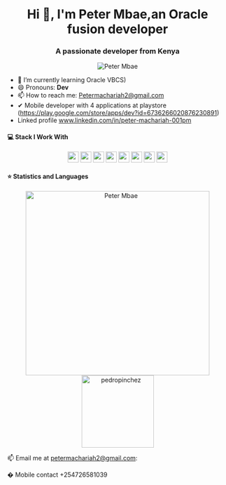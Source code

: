 
<h1 align="center">Hi 👋, I'm Peter Mbae,an Oracle fusion developer</h1>
<h3 align="center">A passionate developer from Kenya </h3>
<p align="center"> <img src="https://play-lh.googleusercontent.com/gA1pnwTYC_yj7puQs6gl7JOCCCJVGI-ZgDSXgnDsBCGia7TdK1nOCUvEU8b5WMnGJIk=w144-h144-n-rw" alt="Peter Mbae" /> </p>


- 🌱 I’m currently learning Oracle VBCS)
- 😄 Pronouns: **Dev**
- 📫 How to reach me: Petermachariah2@gmail.com
- ✔ Mobile developer with 4 applications at playstore (https://play.google.com/store/apps/dev?id=6736266020876230891)
-  Linked profile www.linkedin.com/in/peter-machariah-001pm

#### 💻 Stack I Work With

<p align="center">
<img src="https://img.shields.io/badge/php-8892BF.svg?&style=for-the-badge&logo=php&logoColor=white" height="25"/>
<img src="https://img.shields.io/badge/firebase-FFCA28.svg?&style=for-the-badge&logo=firebase&logoColor=white" height="25"/>
<img src="https://img.shields.io/badge/mysql-4479A1.svg?&style=for-the-badge&logo=mysql&logoColor=white" height="25"/>
<img src="https://img.shields.io/badge/xampp-FB7A24.svg?&style=for-the-badge&logo=xampp&logoColor=white" height="25"/>
<img src="https://img.shields.io/badge/sublime-FF9800.svg?&style=for-the-badge&logo=sublime-text&logoColor=white" height="25"/>
<img src="https://img.shields.io/badge/Laravel-FF2D20.svg?&style=for-the-badge&logo=laravel&logoColor=white" height="25"/>
<img src="https://img.shields.io/badge/sqlite-7CBEE4.svg?&style=for-the-badge&logo=sqlite&logoColor=white" height="25"/>
<img src="https://img.shields.io/badge/springboot-7CBEE4.svg?&style=for-the-badge&logo=sqlite&logoColor=white" height="25"/>
</p>
 
 #### ⭐  Statistics and Languages

 <p align="center"> 
    <img src="https://github-readme-stats.vercel.app/api?username=pedropinchez&count_private=true&show_icons=true&theme=buefy" alt="Peter Mbae" width="420"/> 
    <img src="https://github-readme-stats.vercel.app/api/top-langs/?username=pedropinchez&hide=jupyter%20notebook&langs_count=8&layout=compact&theme=buefy" alt="pedropinchez" height="165" />
 </p>


 📫 Email me at petermachariah2@gmail.com:
 
 � Mobile contact +254726581039
 

<!--
**pedropinchez/pedropinchez** is a ✨ _special_ ✨ repository because its `README.md` (this file) appears on your GitHub profile.
